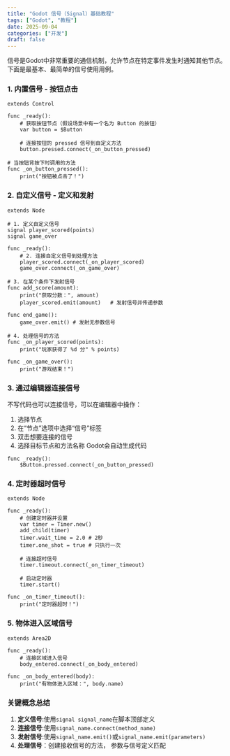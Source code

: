 ```yaml
---
title: "Godot 信号（Signal）基础教程"
tags: ["Godot", "教程"]
date: 2025-09-04
categories: ["开发"]
draft: false
---
```


信号是Godot中非常重要的通信机制，允许节点在特定事件发生时通知其他节点。
下面是最基本、最简单的信号使用用例。
### 1. 内置信号 - 按钮点击
```gdscript
extends Control

func _ready():
    # 获取按钮节点（假设场景中有一个名为 Button 的按钮）
    var button = $Button

    # 连接按钮的 pressed 信号到自定义方法
    button.pressed.connect(_on_button_pressed)

# 当按钮背按下时调用的方法
func _on_button_pressed():
    print("按钮被点击了！")
```

### 2. 自定义信号 - 定义和发射
```gdscript
extends Node

# 1. 定义自定义信号
signal player_scored(points)
signal game_over

func _ready():
    # 2. 连接自定义信号到处理方法
    player_scored.connect(_on_player_scored)
    game_over.connect(_on_game_over)

# 3. 在某个条件下发射信号
func add_score(amount):
    print("获取分数：", amount)
    player_scored.emit(amount)   # 发射信号并传递参数

func end_game():
    game_over.emit() # 发射无参数信号

# 4. 处理信号的方法
func _on_player_scored(points):
    print("玩家获得了 %d 分" % points)

func _on_game_over():
    print("游戏结束！")
```

### 3. 通过编辑器连接信号
不写代码也可以连接信号，可以在编辑器中操作：
1. 选择节点
2. 在“节点”选项中选择“信号”标签
3. 双击想要连接的信号
4. 选择目标节点和方法名称
Godot会自动生成代码
```gdscript
func _ready():
    $Button.pressed.connect(_on_button_pressed)
```

### 4. 定时器超时信号
```gdscript
extends Node

func _ready():
    # 创建定时器并设置
    var timer = Timer.new()
    add_child(timer)
    timer.wait_time = 2.0 # 2秒
    timer.one_shot = true # 只执行一次

    # 连接超时信号
    timer.timeout.connect(_on_timer_timeout)

    # 启动定时器
    timer.start()

func _on_timer_timeout():
    print("定时器超时！")
```

### 5. 物体进入区域信号
```gdscript
extends Area2D

func _ready():
    # 连接区域进入信号
    body_entered.connect(_on_body_entered)

func _on_body_entered(body):
    print("有物体进入区域：", body.name)
```

### 关键概念总结
1. **定义信号**:使用``signal signal_name``在脚本顶部定义
2. **连接信号**:使用``signal_name.connect(method_name)``
3. **发射信号**:使用``signal_name.emit()``或``signal_name.emit(parameters)``
4. **处理信号**：创建接收信号的方法， 参数与信号定义匹配